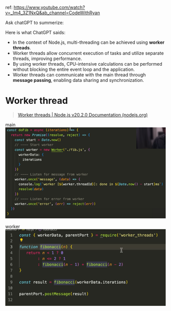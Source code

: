ref: https://www.youtube.com/watch?v=_Im4_3Z1NxQ&ab_channel=CodeWithRyan

Ask chatGPT to summerize: 

Here is what ChatGPT saids:
- In the context of Node.js, multi-threading can be achieved using **worker threads**.
- Worker threads allow concurrent execution of tasks and utilize separate threads, improving performance.
- By using worker threads, CPU-intensive calculations can be performed without blocking the entire event loop and the application.
- Worker threads can communicate with the main thread through **message passing**, enabling data sharing and synchronization.

# Worker thread

> [Worker threads | Node.js v20.2.0 Documentation (nodejs.org)](https://nodejs.org/api/worker_threads.html)

main
![](../../z.Images/Pasted%20image%2020230601132040.png)

worker
![](../../z.Images/Pasted%20image%2020230601132126.png)